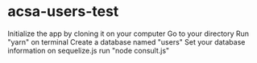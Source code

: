 # acsa-users-test

Initialize the app by cloning it on your computer
Go to your directory
Run "yarn" on terminal
Create a database named "users"
Set your database information on sequelize.js
run "node consult.js"
